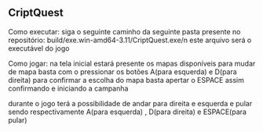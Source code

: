 CriptQuest
---------------------------------------------------------------------------------------------------------------------------

Como executar:
siga o seguinte caminho da seguinte pasta presente no repositório:
        build/exe.win-amd64-3.11/CriptQuest.exe/n
este arquivo será o executável do jogo

Como jogar:
na tela inicial estará presente os mapas disponíveis 
  para mudar de mapa basta com o pressionar os botões A(para esquerda) e D(para direita)
    para confirmar a escolha do mapa basta apertar o ESPACE assim confirmando e iniciando a campanha

durante o jogo terá a possibilidade de andar para direita e esquerda e pular 
  sendo respectivamente A(para esquerda) , D(para direita) e ESPACE(para pular)
  
